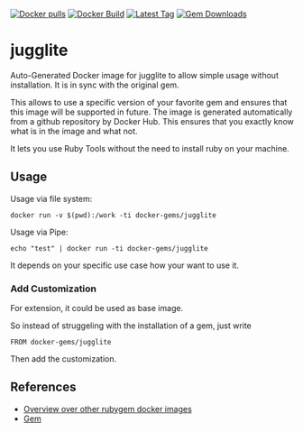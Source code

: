 [![Docker pulls](https://img.shields.io/docker/pulls/rubygem/jugglite.svg)](https://hub.docker.com/r/rubygem/jugglite/)
[![Docker Build](https://img.shields.io/docker/automated/rubygem/jugglite.svg)](https://hub.docker.com/r/rubygem/jugglite/)
[![Latest Tag](https://img.shields.io/github/tag/docker-rubygem/jugglite.svg)](https://hub.docker.com/r/rubygem/jugglite/)
[![Gem Downloads](https://img.shields.io/gem/dt/jugglite.svg)](https://rubygems.org/gems/jugglite/)
# jugglite

Auto-Generated Docker image for jugglite to allow simple usage without installation.
It is in sync with the original gem.

This allows to use a specific version of your favorite gem and ensures that this image will be supported in future.
The image is generated automatically from a github repository by Docker Hub.
This ensures that you exactly know what is in the image and what not.

It lets you use Ruby Tools without the need to install ruby on your machine.

## Usage

Usage via file system:

`docker run -v $(pwd):/work -ti docker-gems/jugglite`

Usage via Pipe:

`echo "test" | docker run -ti docker-gems/jugglite`

It depends on your specific use case how your want to use it.

### Add Customization

For extension, it could be used as base image.

So instead of struggeling with the installation of a gem, just write

`FROM docker-gems/jugglite`

Then add the customization.

## References

 - [Overview over other rubygem docker images](https://github.com/thinkbot/docker-rubygem)
 - [Gem](https://rubygems.org/gems/jugglite/)
